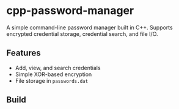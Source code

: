 # cpp-password-manager

A simple command-line password manager built in C++. Supports encrypted credential storage, credential search, and file I/O.

## Features
- Add, view, and search credentials
- Simple XOR-based encryption
- File storage in `passwords.dat`

## Build
